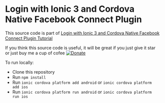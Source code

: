 # Login with Ionic 3 and Cordova Native Facebook Connect Plugin

This source code is part of [Login with Ionic 3 and Cordova Native Facebook Connect Plugin Tutorial](https://www.djamware.com/post/59ad3a0c80aca768e4d2b135/login-with-ionic-3-and-cordova-native-facebook-connect-plugin)

If you think this source code is useful, it will be great if you just give it star or just buy me a cup of cofee [![Donate](https://img.shields.io/badge/Donate-PayPal-green.svg)](https://www.paypal.com/cgi-bin/webscr?cmd=_s-xclick&hosted_button_id=Q5WK24UVWUGBN)

To run locally:
* Clone this repository
* Run `npm install`
* Run `ionic cordova platform add android` or `ionic cordova platform add ios`
* Run `ionic cordova platform run android` or `ionic cordova platform run ios`
